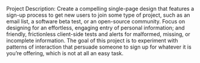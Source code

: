 Project Description:
Create a compelling single-page design that features a sign-up process to get new users to join some type of project, 
such as an email list, a software beta test, or an open-source community. 
Focus on designing for an effortless, engaging entry of personal information; and friendly, frictionless client-side tests 
and alerts for malformed, missing, or incomplete information. The goal of this project is to experiment with patterns of 
interaction that persuade someone to sign up for whatever it is you’re offering, which is not at all an easy task.